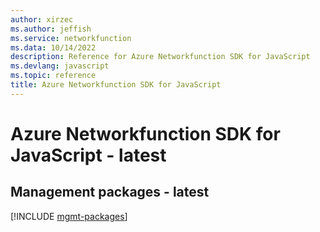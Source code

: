 ```yaml
---
author: xirzec
ms.author: jeffish
ms.service: networkfunction
ms.data: 10/14/2022
description: Reference for Azure Networkfunction SDK for JavaScript
ms.devlang: javascript
ms.topic: reference
title: Azure Networkfunction SDK for JavaScript
---
```

# Azure Networkfunction SDK for JavaScript - latest

## Management packages - latest
[!INCLUDE [mgmt-packages](networkfunction-mgmt-index.md)]